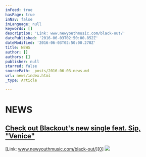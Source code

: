 ```yaml
---
inFeed: true
hasPage: true
inNav: false
inLanguage: null
keywords: []
description: 'Link: www.newyouthmusic.com/black-out/'
datePublished: '2016-06-03T02:50:00.852Z'
dateModified: '2016-06-03T02:50:00.270Z'
title: NEWS
author: []
authors: []
publisher: null
starred: false
sourcePath: _posts/2016-06-03-news.md
url: news/index.html
_type: Article

---
```

# NEWS

## [Check out Blackout's new single feat. Sip, "Venice" ][0]

[Link: www.newyouthmusic.com/black-out/][0]
![](https://the-grid-user-content.s3-us-west-2.amazonaws.com/93a6db17-05f6-452f-ad50-69b1c9dc7c5a.png)

  


[0]: www.newyouthmusic.com/black-out/